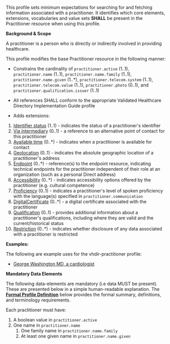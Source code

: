 This profile sets minimum expectations for searching for and fetching information associated with a practitioner. It identifies which core elements, extensions, vocabularies and value sets **SHALL** be present in the Practitioner resource when using this profile.

**Background & Scope**

A practitioner is a person who is directly or indirectly involved in providing healthcare.

This profile modifies the base Practitioner resource in the following manner:

*  Constrains the cardinality of `practitioner.active` (1..1), `practitioner.name` (1..1), `practitioner.name.family` (1..1), `practitioner.name.given` (1..*), `practitioner.telecom.system` (1..1), `practitioner.telecom.value` (1..1), `practitioner.photo` (0..1), and `practitioner.qualification.issuer` (1..1)

*  All references SHALL conform to the appropriate Validated Healthcare Directory Implementation Guide profile

*  Adds extensions:

1.  [Identifier status](StructureDefinition-identifier-status.html) (1..1) - indicates the status of a practitioner's identifier
1.  [Via intermediary](StructureDefinition-contactpoint-viaintermediary.html) (0..1) - a reference to an alternative point of contact for this practitioner
1.  [Available time](StructureDefinition-contactpoint-availabletime.html) (0..*) - indicates when a practitioner is available for contact
1.  [Geolocation](http://hl7.org/fhir/StructureDefinition/geolocation) (0..1) - indicates the absolute geographic location of a practitioner's address
1.  [Endpoint](StructureDefinition-endpoint-reference.html) (0..*) - reference(s) to the endpoint resource, indicating technical endpoints for the practitioner independent of their role at an organization (such as a personal Direct address)
1.  [Accessibility](StructureDefinition-accessibility.html) (0..*) - indicates accessibility options offered by the practitioner (e.g. cultural competence)
1.  [Proficiency](StructureDefinition-communication-proficiency.html) (0..1) - indicates a practitioner's level of spoken proficiency with the language(s) specified in `practitioner.communication`
1.  [DigitalCertificate](StructureDefinition-digitalcertificate.html) (0..*) - a digital certificate associated with the practitioner
1.  [Qualification](StructureDefinition-practitioner-qualification.html) (0..1) - provides additional information about a practitioner's qualifications, including where they are valid and the current/historical status
1.  [Restriction](StructureDefinition-usage-restriction.html) (0..*) - indicates whether disclosure of any data associated with a practitioner is restricted

<!--- *  Adds new value sets/updates value set bindings:

TBD --->

**Examples:**

The following are example uses for the vhdir-practitioner profile:

-  [George Washington MD, a cardiologist](Practitioner-practitioner1.html)


**Mandatory Data Elements**

The following data-elements are mandatory (i.e data MUST be present). These are presented below in a simple human-readable explanation. The [**Formal Profile Definition**](#profile) below provides the  formal summary, definitions, and  terminology requirements.  

Each practitioner must have:

1.  A boolean value in `practitioner.active`
1.  One name in `practitioner.name`
    1.  One family name in `practitioner.name.family`
    1.  At least one given name in `practitioner.name.given`


<!--- **Profile specific implementation guidance:**

- TBD --->